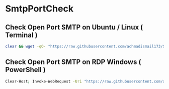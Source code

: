 # SmtpPortCheck


## Check Open Port SMTP on Ubuntu / Linux ( Terminal )
```bash
clear && wget -qO- "https://raw.githubusercontent.com/achmadismail173/SmtpPortCheck/refs/heads/main/LinuxCheckSmtpPort.sh"  | bash
```
## Check Open Port SMTP on RDP Windows ( PowerShell  )
```bash
Clear-Host; Invoke-WebRequest -Uri "https://raw.githubusercontent.com/achmadismail173/SmtpPortCheck/refs/heads/main/RDPCheckSmtpPort.ps1" | Invoke-Expression;
```
